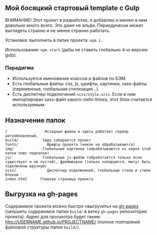 ## Мой босяцкий стартовый template с Gulp

ВНИМАНИЕ! Этот проект в разработке, я добавляю и меняю в нем довольно много всего. Это даже не альфа. Периодически может выглядеть странно и не менее странно работать.

Установка: выполнить в папке проекта: `npm i`.

Использование: `npm start` (дабы не ставить глобально 4-ю версию gulp).


### Парадигма

- Используется именование классов и файлов по БЭМ.
- Есть глобальные файлы: css, js, шрифты, картинки, sass-файлы (переменные, глобальная стилизация...).
- Есть диспетчер подключений `scss/style.scss`. Если в нем импортирован sass-файл какого-либо блока, этот блок считается используемым.


## Назначение папок

```
/				  Исходные файлы и здесь работает сервер автообновлений.
build/			 Сюда собирается проект
fonts/      	   Шрифты проекта (никак не обрабатываются)
img/          	 Глобальные картинки (обрабатываются из корня этой папки плюс подпапки)
js/           	 Глобальные js-файлы (обработается только если существует и не пустой), фреймворки (только копируются, могут быть подключены вручную)
scss/              Диспетчер подключений, глобальные стили и стили блоков
index.html 		Главная страница проекта

```


## Выгрузка на gh-pages

Содержимое проекта можно быстро «выгрузить» на [gh-pages](https://help.github.com/articles/user-organization-and-project-pages/#project-pages) (запушить содержимое папки `build/` в ветку `gh-pages` репозитория проекта). Адрес для просмотра будет таким: http://USERNAME.github.io/PROJECTNAME/ (полное повторений файловой структуры папки `build/`).
